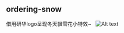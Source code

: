 ## ordering-snow
借用研华logo呈现冬天飘雪花小特效~
  
![Alt text](https://wantaoo.github.io/ordering-snow/1514532727(1).jpg)
